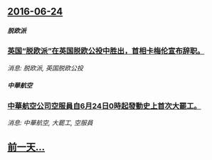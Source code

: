 ## [2016-06-24](/news/2016/06/24/index.md)

##### 脱欧派
### [英国“脱欧派”在英国脱欧公投中胜出，首相卡梅伦宣布辞职。](/news/2016/06/24/英国-脱欧派-在英国脱欧公投中胜出-首相卡梅伦宣布辞职.md)
_消息: 脱欧派, 英国脱欧公投_

##### 中華航空
### [中華航空公司空服員自6月24日0時起發動史上首次大罷工。](/news/2016/06/24/中華航空公司空服員自6月24日0時起發動史上首次大罷工.md)
_消息: 中華航空, 大罷工, 空服員_

## [前一天...](/news/2016/06/23/index.md)

